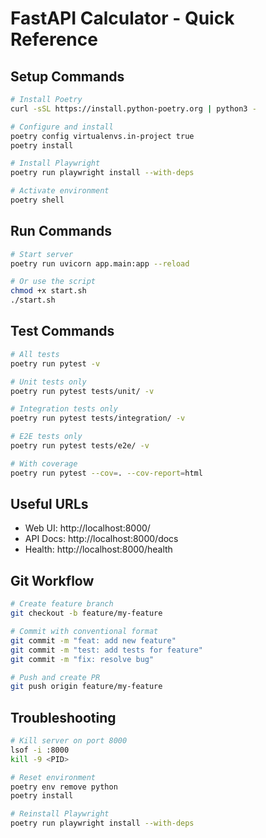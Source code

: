 # FastAPI Calculator - Quick Reference

## Setup Commands

```bash
# Install Poetry
curl -sSL https://install.python-poetry.org | python3 -

# Configure and install
poetry config virtualenvs.in-project true
poetry install

# Install Playwright
poetry run playwright install --with-deps

# Activate environment
poetry shell
```

## Run Commands

```bash
# Start server
poetry run uvicorn app.main:app --reload

# Or use the script
chmod +x start.sh
./start.sh
```

## Test Commands

```bash
# All tests
poetry run pytest -v

# Unit tests only
poetry run pytest tests/unit/ -v

# Integration tests only
poetry run pytest tests/integration/ -v

# E2E tests only
poetry run pytest tests/e2e/ -v

# With coverage
poetry run pytest --cov=. --cov-report=html
```

## Useful URLs

- Web UI: http://localhost:8000/
- API Docs: http://localhost:8000/docs
- Health: http://localhost:8000/health

## Git Workflow

```bash
# Create feature branch
git checkout -b feature/my-feature

# Commit with conventional format
git commit -m "feat: add new feature"
git commit -m "test: add tests for feature"
git commit -m "fix: resolve bug"

# Push and create PR
git push origin feature/my-feature
```

## Troubleshooting

```bash
# Kill server on port 8000
lsof -i :8000
kill -9 <PID>

# Reset environment
poetry env remove python
poetry install

# Reinstall Playwright
poetry run playwright install --with-deps
```
